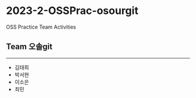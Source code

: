 # 2023-2-OSSPrac-osourgit
OSS Practice Team Activities

## Team 오솔git
----------------
- 김태희
- 박서현
- 이소은
- 최민